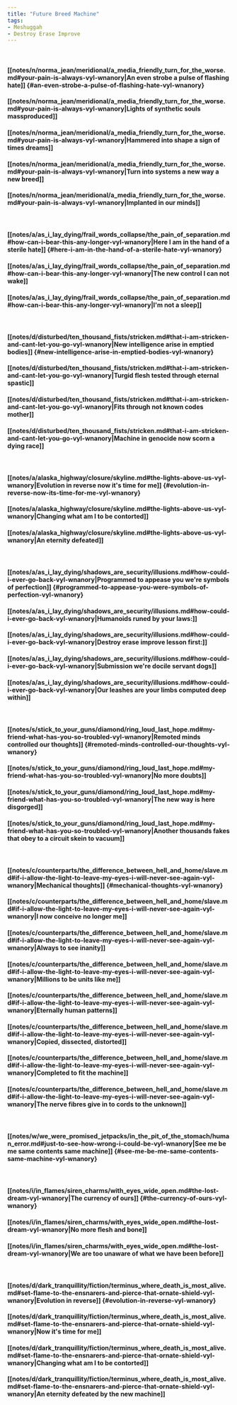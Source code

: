 ```yaml
---
title: "Future Breed Machine"
tags:
- Meshuggah
- Destroy Erase Improve
---
```

&nbsp;
#### [[notes/n/norma_jean/meridional/a_media_friendly_turn_for_the_worse.md#your-pain-is-always-vyl-wnanory|An even strobe a pulse of flashing hate]] {#an-even-strobe-a-pulse-of-flashing-hate-vyl-wnanory}
#### [[notes/n/norma_jean/meridional/a_media_friendly_turn_for_the_worse.md#your-pain-is-always-vyl-wnanory|Lights of synthetic souls massproduced]]
#### [[notes/n/norma_jean/meridional/a_media_friendly_turn_for_the_worse.md#your-pain-is-always-vyl-wnanory|Hammered into shape a sign of times dreams]]
#### [[notes/n/norma_jean/meridional/a_media_friendly_turn_for_the_worse.md#your-pain-is-always-vyl-wnanory|Turn into systems a new way a new breed]]
#### [[notes/n/norma_jean/meridional/a_media_friendly_turn_for_the_worse.md#your-pain-is-always-vyl-wnanory|Implanted in our minds]]
&nbsp;
#### [[notes/a/as_i_lay_dying/frail_words_collapse/the_pain_of_separation.md#how-can-i-bear-this-any-longer-vyl-wnanory|Here I am in the hand of a sterile hate]] {#here-i-am-in-the-hand-of-a-sterile-hate-vyl-wnanory}
#### [[notes/a/as_i_lay_dying/frail_words_collapse/the_pain_of_separation.md#how-can-i-bear-this-any-longer-vyl-wnanory|The new control I can not wake]]
#### [[notes/a/as_i_lay_dying/frail_words_collapse/the_pain_of_separation.md#how-can-i-bear-this-any-longer-vyl-wnanory|I'm not a sleep]]
&nbsp;
#### [[notes/d/disturbed/ten_thousand_fists/stricken.md#that-i-am-stricken-and-cant-let-you-go-vyl-wnanory|New intelligence arise in emptied bodies]] {#new-intelligence-arise-in-emptied-bodies-vyl-wnanory}
#### [[notes/d/disturbed/ten_thousand_fists/stricken.md#that-i-am-stricken-and-cant-let-you-go-vyl-wnanory|Turgid flesh tested through eternal spastic]]
#### [[notes/d/disturbed/ten_thousand_fists/stricken.md#that-i-am-stricken-and-cant-let-you-go-vyl-wnanory|Fits through not known codes mother]]
#### [[notes/d/disturbed/ten_thousand_fists/stricken.md#that-i-am-stricken-and-cant-let-you-go-vyl-wnanory|Machine in genocide now scorn a dying race]]
&nbsp;
#### [[notes/a/alaska_highway/closure/skyline.md#the-lights-above-us-vyl-wnanory|Evolution in reverse now it's time for me]] {#evolution-in-reverse-now-its-time-for-me-vyl-wnanory}
#### [[notes/a/alaska_highway/closure/skyline.md#the-lights-above-us-vyl-wnanory|Changing what am I to be contorted]]
#### [[notes/a/alaska_highway/closure/skyline.md#the-lights-above-us-vyl-wnanory|An eternity defeated]]
&nbsp;
#### [[notes/a/as_i_lay_dying/shadows_are_security/illusions.md#how-could-i-ever-go-back-vyl-wnanory|Programmed to appease you we're symbols of perfection]] {#programmed-to-appease-you-were-symbols-of-perfection-vyl-wnanory}
#### [[notes/a/as_i_lay_dying/shadows_are_security/illusions.md#how-could-i-ever-go-back-vyl-wnanory|Humanoids runed by your laws:]]
#### [[notes/a/as_i_lay_dying/shadows_are_security/illusions.md#how-could-i-ever-go-back-vyl-wnanory|Destroy erase improve lesson first:]]
#### [[notes/a/as_i_lay_dying/shadows_are_security/illusions.md#how-could-i-ever-go-back-vyl-wnanory|Submission we're docile servant dogs]]
#### [[notes/a/as_i_lay_dying/shadows_are_security/illusions.md#how-could-i-ever-go-back-vyl-wnanory|Our leashes are your limbs computed deep within]]
&nbsp;
#### [[notes/s/stick_to_your_guns/diamond/ring_loud_last_hope.md#my-friend-what-has-you-so-troubled-vyl-wnanory|Remoted minds controlled our thoughts]] {#remoted-minds-controlled-our-thoughts-vyl-wnanory}
#### [[notes/s/stick_to_your_guns/diamond/ring_loud_last_hope.md#my-friend-what-has-you-so-troubled-vyl-wnanory|No more doubts]]
#### [[notes/s/stick_to_your_guns/diamond/ring_loud_last_hope.md#my-friend-what-has-you-so-troubled-vyl-wnanory|The new way is here disgorged]]
#### [[notes/s/stick_to_your_guns/diamond/ring_loud_last_hope.md#my-friend-what-has-you-so-troubled-vyl-wnanory|Another thousands fakes that obey to a circuit skein to vacuum]]
&nbsp;
#### [[notes/c/counterparts/the_difference_between_hell_and_home/slave.md#if-i-allow-the-light-to-leave-my-eyes-i-will-never-see-again-vyl-wnanory|Mechanical thoughts]] {#mechanical-thoughts-vyl-wnanory}
#### [[notes/c/counterparts/the_difference_between_hell_and_home/slave.md#if-i-allow-the-light-to-leave-my-eyes-i-will-never-see-again-vyl-wnanory|I now conceive no longer me]]
#### [[notes/c/counterparts/the_difference_between_hell_and_home/slave.md#if-i-allow-the-light-to-leave-my-eyes-i-will-never-see-again-vyl-wnanory|Always to see inanity]]
#### [[notes/c/counterparts/the_difference_between_hell_and_home/slave.md#if-i-allow-the-light-to-leave-my-eyes-i-will-never-see-again-vyl-wnanory|Millions to be units like me]]
#### [[notes/c/counterparts/the_difference_between_hell_and_home/slave.md#if-i-allow-the-light-to-leave-my-eyes-i-will-never-see-again-vyl-wnanory|Eternally human patterns]]
#### [[notes/c/counterparts/the_difference_between_hell_and_home/slave.md#if-i-allow-the-light-to-leave-my-eyes-i-will-never-see-again-vyl-wnanory|Copied, dissected, distorted]]
#### [[notes/c/counterparts/the_difference_between_hell_and_home/slave.md#if-i-allow-the-light-to-leave-my-eyes-i-will-never-see-again-vyl-wnanory|Completed to fit the machine]]
#### [[notes/c/counterparts/the_difference_between_hell_and_home/slave.md#if-i-allow-the-light-to-leave-my-eyes-i-will-never-see-again-vyl-wnanory|The nerve fibres give in to cords to the unknown]]
&nbsp;
#### [[notes/w/we_were_promised_jetpacks/in_the_pit_of_the_stomach/human_error.md#just-to-see-how-wrong-i-could-be-vyl-wnanory|See me be me same contents same machine]] {#see-me-be-me-same-contents-same-machine-vyl-wnanory}
&nbsp;
#### [[notes/i/in_flames/siren_charms/with_eyes_wide_open.md#the-lost-dream-vyl-wnanory|The currency of ours]] {#the-currency-of-ours-vyl-wnanory}
#### [[notes/i/in_flames/siren_charms/with_eyes_wide_open.md#the-lost-dream-vyl-wnanory|No more flesh and bone]]
#### [[notes/i/in_flames/siren_charms/with_eyes_wide_open.md#the-lost-dream-vyl-wnanory|We are too unaware of what we have been before]]
&nbsp;
#### [[notes/d/dark_tranquillity/fiction/terminus_where_death_is_most_alive.md#set-flame-to-the-ensnarers-and-pierce-that-ornate-shield-vyl-wnanory|Evolution in reverse]] {#evolution-in-reverse-vyl-wnanory}
#### [[notes/d/dark_tranquillity/fiction/terminus_where_death_is_most_alive.md#set-flame-to-the-ensnarers-and-pierce-that-ornate-shield-vyl-wnanory|Now it's time for me]]
#### [[notes/d/dark_tranquillity/fiction/terminus_where_death_is_most_alive.md#set-flame-to-the-ensnarers-and-pierce-that-ornate-shield-vyl-wnanory|Changing what am I to be contorted]]
#### [[notes/d/dark_tranquillity/fiction/terminus_where_death_is_most_alive.md#set-flame-to-the-ensnarers-and-pierce-that-ornate-shield-vyl-wnanory|An eternity defeated by the new machine]]

